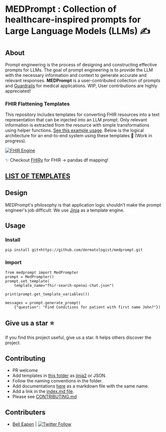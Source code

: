 # MEDPrompt : Collection of healthcare-inspired prompts for Large Language Models (LLMs) ✍️

## About
Prompt engineering is the process of designing and constructing effective prompts for LLMs. The goal of prompt engineering is to provide the LLM with the necessary information and context to generate accurate and relevant responses. **MEDPrompt** is a user-contributed collection of prompts and [Guardrails](https://docs.getguardrails.ai/) for medical applications. WIP, User contributions are highly appreciated!

### FHIR Flattening Templates
This repository includes templates for converting FHIR resources into a text representation that can be injected into an LLM prompt. Only relevant information is extracted from the resource with simple transformations using helper functions. [See this example usage](/tests/test_fhir_observation_v1.py). Below is the logical architecture for an end-to-end system using these templates 🚒 (Work in progress).

[![FHIR Engine](https://github.com/dermatologist/medprompt/blob/develop/notes/fhirqa.drawio.svg)](https://github.com/dermatologist/medprompt/blob/develop/notes/fhirqa.drawio.svg)

:sparkles: Checkout [FHIRy](https://github.com/dermatologist/fhiry) for FHIR -> pandas df mapping!


## [LIST OF TEMPLATES](/info/index.md)

## Design
MEDPrompt's philosophy is that application logic shouldn’t make the prompt engineer's job difficult. We use [Jinja](https://jinja.palletsprojects.com/en/3.1.x/) as a template engine.

## Usage

### Install

```
pip install git+https://github.com/dermatologist/medprompt.git
```

### Import

```
from medprompt import MedPrompter
prompt = MedPrompter()
prompt.set_template(
    template_name="fhir-search-openai-chat.json")

print(prompt.get_template_variables())

messages = prompt.generate_prompt(
    {"question": "Find Conditions for patient with first name John?"})
```

## Give us a star ⭐️
If you find this project useful, give us a star. It helps others discover the project.

## Contributing
* PR welcome
* Add templates in [this folder](src/medprompt/templates/) as [jinja2](https://jinja.palletsprojects.com/en/3.1.x/) or JSON.
* Follow the naming conventions in the folder.
* Add documentations [here](info/) as a markdown file with the same name.
* Add a link in the [index.md file](info/index.md).
* Please see [CONTRIBUTING.md](/CONTRIBUTING.md)

## Contributers
* [Bell Eapen](https://nuchange.ca) | [![Twitter Follow](https://img.shields.io/twitter/follow/beapen?style=social)](https://twitter.com/beapen)
